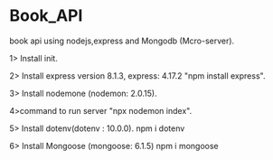 # Book_API
book api using nodejs,express and Mongodb (Mcro-server).


1> Install init.

2> Install express version 8.1.3,
    express: 4.17.2
    "npm install express".

3> Install nodemone  (nodemon: 2.0.15).

4>command to run server  "npx nodemon index".

5> Install dotenv(dotenv : 10.0.0).
    npm i dotenv
    

6> Install Mongoose (mongoose: 6.1.5)
    npm i mongoose
    

